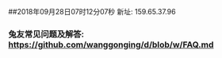 ##2018年09月28日07时12分07秒 新址: 159.65.37.96
### 兔友常见问题及解答: https://github.com/wanggonging/d/blob/w/FAQ.md
